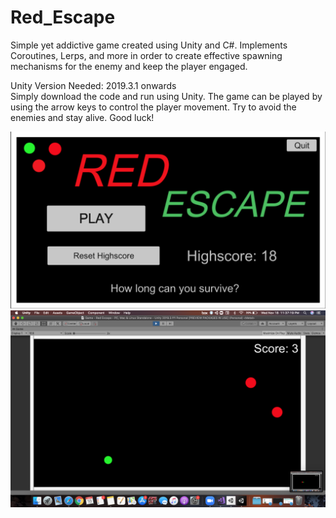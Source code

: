 # Red_Escape
Simple yet addictive game created using Unity and C#. Implements Coroutines, Lerps, and more in order to create effective spawning mechanisms for the enemy and keep the player engaged. 

<div>
Unity Version Needed: 2019.3.1 onwards
 
<div>
Simply download the code and run using Unity. The game can be played by using the arrow keys to control the player movement. Try to avoid the enemies and stay alive. Good luck!

<div> 
  
![Image of homepage](https://github.com/vidhichander/Red_Escape/blob/master/Img1.png) 
![Image of game](https://github.com/vidhichander/Red_Escape/blob/master/Img2.png)

